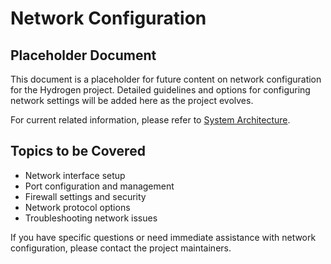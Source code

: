# Network Configuration

## Placeholder Document

This document is a placeholder for future content on network configuration for the Hydrogen project. Detailed guidelines and options for configuring network settings will be added here as the project evolves.

For current related information, please refer to [System Architecture](/docs/reference/system_architecture.md).

## Topics to be Covered

- Network interface setup
- Port configuration and management
- Firewall settings and security
- Network protocol options
- Troubleshooting network issues

If you have specific questions or need immediate assistance with network configuration, please contact the project maintainers.
